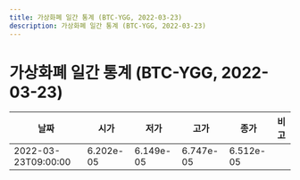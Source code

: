 ```yaml
---
title: 가상화폐 일간 통계 (BTC-YGG, 2022-03-23)
description: 가상화폐 일간 통계 (BTC-YGG, 2022-03-23)
---
```


가상화폐 일간 통계 (BTC-YGG, 2022-03-23)
===

|날짜|시가|저가|고가|종가|비고|
|--|--|--|--|--|--|
|2022-03-23T09:00:00|6.202e-05|6.149e-05|6.747e-05|6.512e-05|    |
